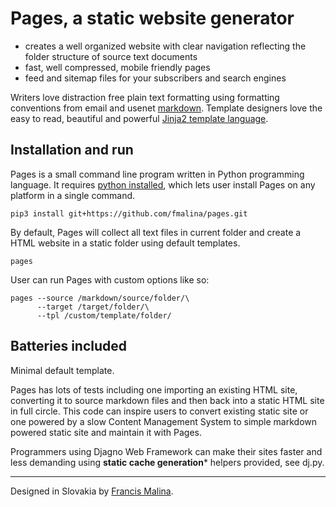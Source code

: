 Pages, a static website generator
=================================

- creates a well organized website with clear navigation
  reflecting the folder structure of source text documents
- fast, well compressed, mobile friendly pages
- feed and sitemap files for your subscribers and search engines

Writers love distraction free plain text formatting using formatting conventions
from email and usenet [markdown](https://commonmark.org/help/).
Template designers love the easy to read, beautiful and powerful
[Jinja2 template language](https://palletsprojects.com/p/jinja/).

Installation and run
--------------------
Pages is a small command line program written in Python programming language.
It requires [python installed](https://www.python.org/downloads/), which lets user
install Pages on any platform in a single command.

    pip3 install git+https://github.com/fmalina/pages.git

By default, Pages will collect all text files in current folder
and create a HTML website in a static folder using default templates.

    pages

User can run Pages with custom options like so:

    pages --source /markdown/source/folder/\
          --target /target/folder/\
          --tpl /custom/template/folder/

Batteries included
------------------
Minimal default template.

Pages has lots of tests including one importing an existing HTML site,
converting it to source markdown files and then back into a static HTML site
in full circle. This code can inspire users to convert existing static site
or one powered by a slow Content Management System to simple
markdown powered static site and maintain it with Pages.

Programmers using Djagno Web Framework can make their sites faster and less demanding
using **static cache generation*** helpers provided, see dj.py.


---

Designed in Slovakia by [Francis Malina](https://unilexicon.com/fm/).
